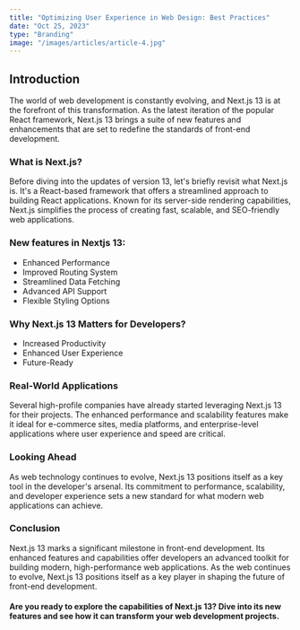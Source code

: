 ```yaml
---
title: "Optimizing User Experience in Web Design: Best Practices"
date: "Oct 25, 2023"
type: "Branding"
image: "/images/articles/article-4.jpg"
---
```


## Introduction

The world of web development is constantly evolving, and Next.js 13 is at the forefront of this transformation. As the latest iteration of the popular React framework, Next.js 13 brings a suite of new features and enhancements that are set to redefine the standards of front-end development.

### What is Next.js?

Before diving into the updates of version 13, let's briefly revisit what Next.js is. It's a React-based framework that offers a streamlined approach to building React applications. Known for its server-side rendering capabilities, Next.js simplifies the process of creating fast, scalable, and SEO-friendly web applications.

### New features in Nextjs 13:

- Enhanced Performance
- Improved Routing System
- Streamlined Data Fetching
- Advanced API Support
- Flexible Styling Options

### Why Next.js 13 Matters for Developers?

- Increased Productivity
- Enhanced User Experience
- Future-Ready

### Real-World Applications

Several high-profile companies have already started leveraging Next.js 13 for their projects. The enhanced performance and scalability features make it ideal for e-commerce sites, media platforms, and enterprise-level applications where user experience and speed are critical.

### Looking Ahead

As web technology continues to evolve, Next.js 13 positions itself as a key tool in the developer's arsenal. Its commitment to performance, scalability, and developer experience sets a new standard for what modern web applications can achieve.

### Conclusion

Next.js 13 marks a significant milestone in front-end development. Its enhanced features and capabilities offer developers an advanced toolkit for building modern, high-performance web applications. As the web continues to evolve, Next.js 13 positions itself as a key player in shaping the future of front-end development.

#### Are you ready to explore the capabilities of Next.js 13? Dive into its new features and see how it can transform your web development projects.
